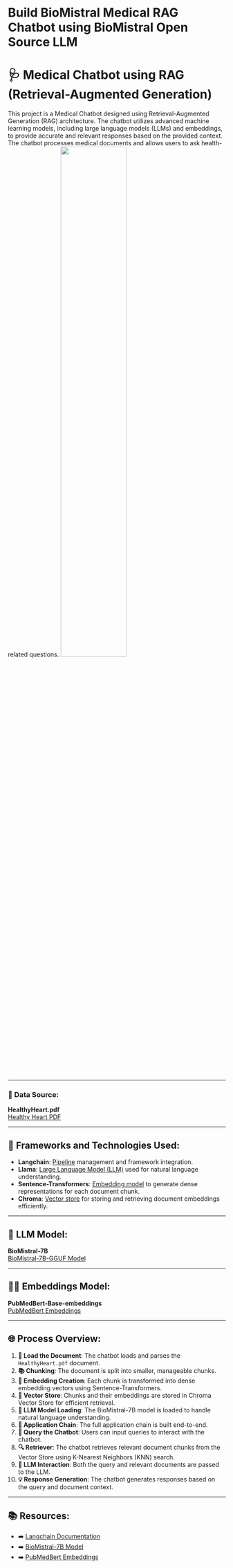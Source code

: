 # Build BioMistral Medical RAG Chatbot using BioMistral Open Source LLM 
# 🩺 Medical Chatbot using RAG (Retrieval-Augmented Generation)

This project is a Medical Chatbot designed using Retrieval-Augmented Generation (RAG) architecture. The chatbot utilizes advanced machine learning models, including large language models (LLMs) and embeddings, to provide accurate and relevant responses based on the provided context. 
The chatbot processes medical documents and allows users to ask health-related questions. 
<img width="55%" src="https://miro.medium.com/v2/resize:fit:1400/1*viGhVLaYS1uhGh0_ZHu2uQ.png"> 

---

### 📄 Data Source: 
**HealthyHeart.pdf**  
[Healthy Heart PDF](https://www.nhlbi.nih.gov/files/docs/public/heart/healthyheart.pdf)

---

## 🚀 Frameworks and Technologies Used:

- **Langchain**: <u>Pipeline</u> management and framework integration.
- **Llama**: <u>Large Language Model (LLM)</u> used for natural language understanding.
- **Sentence-Transformers**: <u>Embedding model</u> to generate dense representations for each document chunk.
- **Chroma**: <u>Vector store</u> for storing and retrieving document embeddings efficiently.

---

## 🤖 LLM Model:
**BioMistral-7B**  
[BioMistral-7B-GGUF Model](https://huggingface.co/MazivarPanahi/BioMistral-7B-GGUF/tree/main)

---

## 🧩🧬 Embeddings Model:
**PubMedBert-Base-embeddings**  
[PubMedBert Embeddings](https://huggingface.co/NeuML/pubmedbert-base-embeddings)

---

## 🌐 Process Overview:

1. **📄 Load the Document**: The chatbot loads and parses the `HealthyHeart.pdf` document.
2. **📚 Chunking**: The document is split into smaller, manageable chunks.
3. **🔬 Embedding Creation**: Each chunk is transformed into dense embedding vectors using Sentence-Transformers.
4. **💾 Vector Store**: Chunks and their embeddings are stored in Chroma Vector Store for efficient retrieval.
5. **🤖 LLM Model Loading**: The BioMistral-7B model is loaded to handle natural language understanding.
6. **🔗 Application Chain**: The full application chain is built end-to-end.
7. **💬 Query the Chatbot**: Users can input queries to interact with the chatbot.
8. **🔍 Retriever**: The chatbot retrieves relevant document chunks from the Vector Store using K-Nearest Neighbors (KNN) search.
9. **🧠 LLM Interaction**: Both the query and relevant documents are passed to the LLM.
10. **💡 Response Generation**: The chatbot generates responses based on the query and document context.

---

## 📚 Resources:

- ➡️ [Langchain Documentation](https://langchain.com/docs)
- ➡️ [BioMistral-7B Model](https://huggingface.co/MazivarPanahi/BioMistral-7B-GGUF/tree/main)
- ➡️ [PubMedBert Embeddings](https://huggingface.co/NeuML/pubmedbert-base-embeddings)
